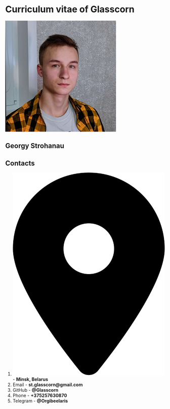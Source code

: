# Curriculum vitae of Glasscorn
![Georgy Strohanau](me.jpg "It's Me")
## Georgy Strohanau
## Contacts
1. ![Location](location-dot-solid.svg) - __Minsk, Belarus__
2. Email - __st.glasscorn@gmail.com__
3. GitHub - __@Glasscorn__
4. Phone - __+375257630870__
5. Telegram - __@Orgibeelaris__
